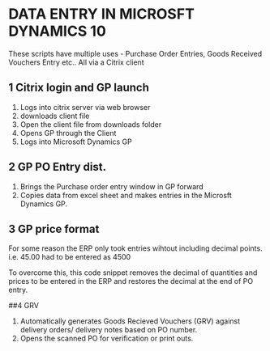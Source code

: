 # DATA ENTRY IN MICROSFT DYNAMICS 10
These scripts have multiple uses - Purchase Order Entries, Goods Received Vouchers Entry etc.. All via a Citrix client

## 1 Citrix login and GP launch
1. Logs into citrix server via web browser
2. downloads client file
3. Open the client file from downloads folder
4. Opens GP through the Client
5. Logs into Microsoft Dynamics GP

## 2 GP PO Entry dist.
1. Brings the Purchase order entry window in GP forward
2. Copies data from excel sheet and makes entries in the Microsft Dynamics GP.

## 3 GP price format
For some reason the ERP only took entries wihtout including decimal points.
i.e. 45.00 had to be entered as 4500

To overcome this, this code snippet removes the decimal of quantities and prices to be entered in the ERP and restores the decimal at the end of PO entry.

##4 GRV
1. Automatically generates Goods Recieved Vouchers (GRV) against delivery orders/ delivery notes based on PO number.
2. Opens the scanned PO for verification or print outs.
